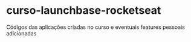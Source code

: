 # curso-launchbase-rocketseat
Códigos das aplicações criadas no curso e eventuais features pessoais adicionadas
